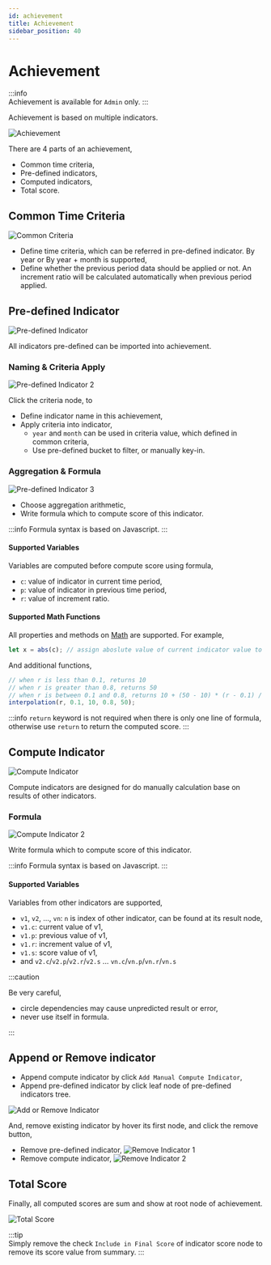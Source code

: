 ```yaml
---
id: achievement
title: Achievement  
sidebar_position: 40
---
```


# Achievement

:::info  
Achievement is available for `Admin` only.
:::

Achievement is based on multiple indicators.

![Achievement](images/achievement.png)

There are 4 parts of an achievement,

- Common time criteria,
- Pre-defined indicators,
- Computed indicators,
- Total score.

## Common Time Criteria

![Common Criteria](images/achievement-common-criteria.png)

- Define time criteria, which can be referred in pre-defined indicator. By year or By year + month is supported,
- Define whether the previous period data should be applied or not. An increment ratio will be calculated automatically when previous period
  applied.

## Pre-defined Indicator

![Pre-defined Indicator](images/achievement-predefined-indicator.png)

All indicators pre-defined can be imported into achievement.

### Naming & Criteria Apply

![Pre-defined Indicator 2](images/achievement-predefined-indicator-2.png)

Click the criteria node, to

- Define indicator name in this achievement,
- Apply criteria into indicator,
	- `year` and `month` can be used in criteria value, which defined in common criteria,
	- Use pre-defined bucket to filter, or manually key-in.

### Aggregation & Formula

![Pre-defined Indicator 3](images/achievement-predefined-indicator-3.png)

- Choose aggregation arithmetic,
- Write formula which to compute score of this indicator.

:::info
Formula syntax is based on Javascript.
:::

#### Supported Variables

Variables are computed before compute score using formula,

- `c`: value of indicator in current time period,
- `p`: value of indicator in previous time period,
- `r`: value of increment ratio.

#### Supported Math Functions

All properties and methods on [Math](https://developer.mozilla.org/en-US/docs/Web/JavaScript/Reference/Global_Objects/Math) are supported.
For example,

```javascript
let x = abs(c); // assign aboslute value of current indicator value to variable x
```

And additional functions,

```javascript
// when r is less than 0.1, returns 10
// when r is greater than 0.8, returns 50
// when r is between 0.1 and 0.8, returns 10 + (50 - 10) * (r - 0.1) / (0.8 - 0.1)
interpolation(r, 0.1, 10, 0.8, 50); 
```

:::info
`return` keyword is not required when there is only one line of formula, otherwise use `return` to return the computed score.
:::

## Compute Indicator

![Compute Indicator](images/achievement-compute-indicator.png)

Compute indicators are designed for do manually calculation base on results of other indicators.

### Formula

![Compute Indicator 2](images/achievement-compute-indicator-2.png)

Write formula which to compute score of this indicator.

:::info
Formula syntax is based on Javascript.
:::

#### Supported Variables

Variables from other indicators are supported,

- `v1`, `v2`, ..., `vn`: `n` is index of other indicator, can be found at its result node,
- `v1.c`: current value of v1,
- `v1.p`: previous value of v1,
- `v1.r`: increment value of v1,
- `v1.s`: score value of v1,
- and `v2.c`/`v2.p`/`v2.r`/`v2.s` ... `vn.c`/`vn.p`/`vn.r`/`vn.s`

:::caution

Be very careful,

- circle dependencies may cause unpredicted result or error,
- never use itself in formula.

:::

## Append or Remove indicator

- Append compute indicator by click `Add Manual Compute Indicator`,
- Append pre-defined indicator by click leaf node of pre-defined indicators tree.

![Add or Remove Indicator](images/achievement-indicator-add-remove.png)

And, remove existing indicator by hover its first node, and click the remove button,

- Remove pre-defined indicator,
  ![Remove Indicator 1](images/achievement-remove-indicator-1.png)
- Remove compute indicator,
  ![Remove Indicator 2](images/achievement-remove-indicator-2.png)

## Total Score

Finally, all computed scores are sum and show at root node of achievement.

![Total Score](images/achievement-total-score.png)

:::tip  
Simply remove the check `Include in Final Score` of indicator score node to remove its score value from summary. 
:::